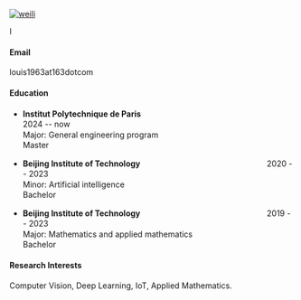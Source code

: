 

[![weili](https://img.shields.io/badge/MarsEnding-github-blue?logo=github)](https://github.com/Mars-ending)

I 

#### Email
louis1963at163dotcom

#### Education
- **Institut Polytechnique de Paris**　　　　　　　　　　　　　　　　　　2024 -- now  
  Major: General engineering program　　　　　　　　　　　　　　　　　Master

- **Beijing Institute of Technology**　　　　　　　　　　　　　　　　2020 -- 2023  
  Minor: Artificial intelligence　　　　　　　　　　　　　　　　　　　Bachelor

- **Beijing Institute of Technology**　　　　　　　　　　　　　　　　2019 -- 2023  
  Major: Mathematics and applied mathematics　　　　　　　　　　　Bachelor
#### Research Interests
Computer Vision, Deep Learning, IoT, Applied Mathematics.
